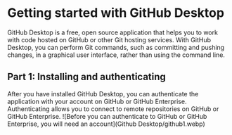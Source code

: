 # Getting started with GitHub Desktop

GitHub Desktop is a free, open source application that helps you to work with code hosted on GitHub or other Git hosting services. With GitHub Desktop, you can perform Git commands, such as committing and pushing changes, in a graphical user interface, rather than using the command line.

## Part 1: Installing and authenticating

After you have installed GitHub Desktop, you can authenticate the application with your account on GitHub or GitHub Enterprise. Authenticating allows you to connect to remote repositories on GitHub or GitHub Enterprise.
![Before you can authenticate to GitHub or GitHub Enterprise, you will need an account](Github Desktop/github1.webp)